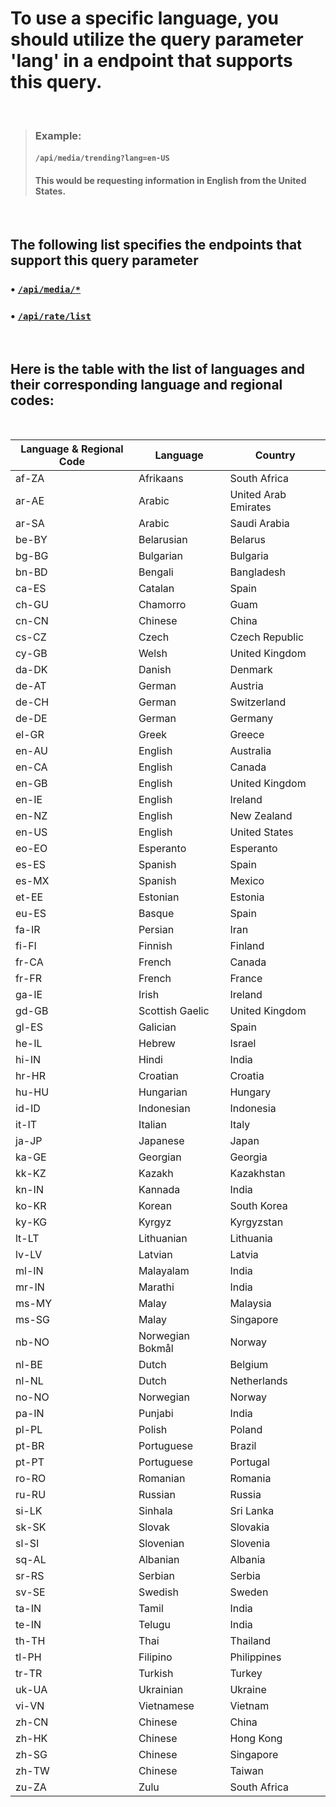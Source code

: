 # To use a specific language, you should utilize the query parameter 'lang' in a endpoint that supports this query.
<br />

> ### Example:
> #### `/api/media/trending?lang=en-US` <br />
> #### This would be requesting information in English from the United States.
<br />

## The following list specifies the endpoints that support this query parameter
### • [`/api/media/*`](../../docs/media/readme.md)
### • [`/api/rate/list`](../../docs/rate/readme.md)
<br />

## Here is the table with the list of languages and their corresponding language and regional codes:
<br />

| Language & Regional Code | Language | Country |
|--------------------------|---------|---------|
| af-ZA                    | Afrikaans | South Africa |
| ar-AE                    | Arabic | United Arab Emirates |
| ar-SA                    | Arabic | Saudi Arabia |
| be-BY                    | Belarusian | Belarus |
| bg-BG                    | Bulgarian | Bulgaria |
| bn-BD                    | Bengali | Bangladesh |
| ca-ES                    | Catalan | Spain |
| ch-GU                    | Chamorro | Guam |
| cn-CN                    | Chinese | China |
| cs-CZ                    | Czech | Czech Republic |
| cy-GB                    | Welsh | United Kingdom |
| da-DK                    | Danish | Denmark |
| de-AT                    | German | Austria |
| de-CH                    | German | Switzerland |
| de-DE                    | German | Germany |
| el-GR                    | Greek | Greece |
| en-AU                    | English | Australia |
| en-CA                    | English | Canada |
| en-GB                    | English | United Kingdom |
| en-IE                    | English | Ireland |
| en-NZ                    | English | New Zealand |
| en-US                    | English | United States |
| eo-EO                    | Esperanto | Esperanto |
| es-ES                    | Spanish | Spain |
| es-MX                    | Spanish | Mexico |
| et-EE                    | Estonian | Estonia |
| eu-ES                    | Basque | Spain |
| fa-IR                    | Persian | Iran |
| fi-FI                    | Finnish | Finland |
| fr-CA                    | French | Canada |
| fr-FR                    | French | France |
| ga-IE                    | Irish | Ireland |
| gd-GB                    | Scottish Gaelic | United Kingdom |
| gl-ES                    | Galician | Spain |
| he-IL                    | Hebrew | Israel |
| hi-IN                    | Hindi | India |
| hr-HR                    | Croatian | Croatia |
| hu-HU                    | Hungarian | Hungary |
| id-ID                    | Indonesian | Indonesia |
| it-IT                    | Italian | Italy |
| ja-JP                    | Japanese | Japan |
| ka-GE                    | Georgian | Georgia |
| kk-KZ                    | Kazakh | Kazakhstan |
| kn-IN                    | Kannada | India |
| ko-KR                    | Korean | South Korea |
| ky-KG                    | Kyrgyz | Kyrgyzstan |
| lt-LT                    | Lithuanian | Lithuania |
| lv-LV                    | Latvian | Latvia |
| ml-IN                    | Malayalam | India |
| mr-IN                    | Marathi | India |
| ms-MY                    | Malay | Malaysia |
| ms-SG                    | Malay | Singapore |
| nb-NO                    | Norwegian Bokmål | Norway |
| nl-BE                    | Dutch | Belgium |
| nl-NL                    | Dutch | Netherlands |
| no-NO                    | Norwegian | Norway |
| pa-IN                    | Punjabi | India |
| pl-PL                    | Polish | Poland |
| pt-BR                    | Portuguese | Brazil |
| pt-PT                    | Portuguese | Portugal |
| ro-RO                    | Romanian | Romania |
| ru-RU                    | Russian | Russia |
| si-LK                    | Sinhala | Sri Lanka |
| sk-SK                    | Slovak | Slovakia |
| sl-SI                    | Slovenian | Slovenia |
| sq-AL                    | Albanian | Albania |
| sr-RS                    | Serbian | Serbia |
| sv-SE                    | Swedish | Sweden |
| ta-IN                    | Tamil | India |
| te-IN                    | Telugu | India |
| th-TH                    | Thai | Thailand |
| tl-PH                    | Filipino | Philippines |
| tr-TR                    | Turkish | Turkey |
| uk-UA                    | Ukrainian | Ukraine |
| vi-VN                    | Vietnamese | Vietnam |
| zh-CN                    | Chinese | China |
| zh-HK                    | Chinese | Hong Kong |
| zh-SG                    | Chinese | Singapore |
| zh-TW                    | Chinese | Taiwan |
| zu-ZA                    | Zulu | South Africa |
